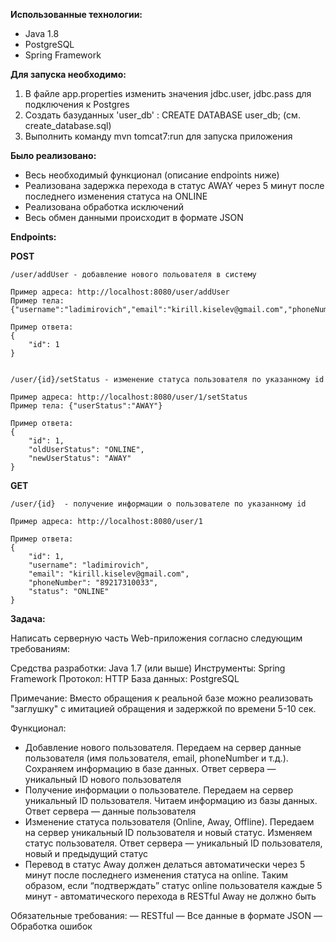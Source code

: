 **Использованные технологии:**
* Java 1.8
* PostgreSQL
* Spring Framework

**Для запуска необходимо:**
1) В файле app.properties изменить значения jdbc.user, jdbc.pass для подключения к Postgres
2) Создать базуданных 'user_db' : CREATE DATABASE user_db; (см. create_database.sql)
3) Выполнить команду mvn tomcat7:run для запуска приложения

**Было реализовано:**
* Весь необходимый функционал (описание endpoints ниже)
* Реализована задержка перехода в статус AWAY через 5 минут после последнего изменения статуса на ONLINE
* Реализована обработка исключений
* Весь обмен данными происходит в формате JSON

**Endpoints:**

**POST**
```
/user/addUser - добавление нового польователя в систему

Пример адреса: http://localhost:8080/user/addUser
Пример тела: {"username":"ladimirovich","email":"kirill.kiselev@gmail.com","phoneNumber":"89217310033"}

Пример ответа:
{
    "id": 1
}


/user/{id}/setStatus - изменение статуса пользователя по указанному id

Пример адреса: http://localhost:8080/user/1/setStatus
Пример тела: {"userStatus":"AWAY"}

Пример ответа:
{
    "id": 1,
    "oldUserStatus": "ONLINE",
    "newUserStatus": "AWAY"
}
```
**GET**
```
/user/{id}  - получение информации о пользователе по указанному id

Пример адреса: http://localhost:8080/user/1

Пример ответа:
{
    "id": 1,
    "username": "ladimirovich",
    "email": "kirill.kiselev@gmail.com",
    "phoneNumber": "89217310033",
    "status": "ONLINE"
}
```
**Задача:**

Написать серверную часть
Web-приложения согласно следующим
требованиям:

Средства разработки: Java 1.7 (или выше)
Инструменты: Spring Framework
Протокол: HTTP
База данных: PostgreSQL

Примечание: Вместо обращения к
реальной базе можно реализовать
"заглушку" с имитацией обращения и
задержкой по времени 5-10 сек.

Функционал:

* Добавление нового пользователя.
Передаем на сервер данные
пользователя (имя пользователя, email,
phoneNumber и т.д.). Сохраняем информацию в
базе данных. Ответ сервера —
уникальный ID нового пользователя
* Получение информации о
пользователе. Передаем на сервер
уникальный ID пользователя. Читаем
информацию из базы данных. Ответ
сервера — данные пользователя
* Изменение статуса пользователя
(Online, Away, Offline). Передаем на сервер
уникальный ID пользователя и новый
статус. Изменяем статус
пользователя. Ответ сервера —
уникальный ID пользователя, новый и
предыдущий статус
* Перевод в статус Away должен
делаться автоматически через 5 минут
после последнего изменения статуса
на online. Таким образом, если
“подтверждать” статус online
пользователя каждые 5 минут -
автоматического перехода в RESTful Away не
должно быть

Обязательные требования:
— RESTful
— Все данные в формате JSON
— Обработка ошибок

